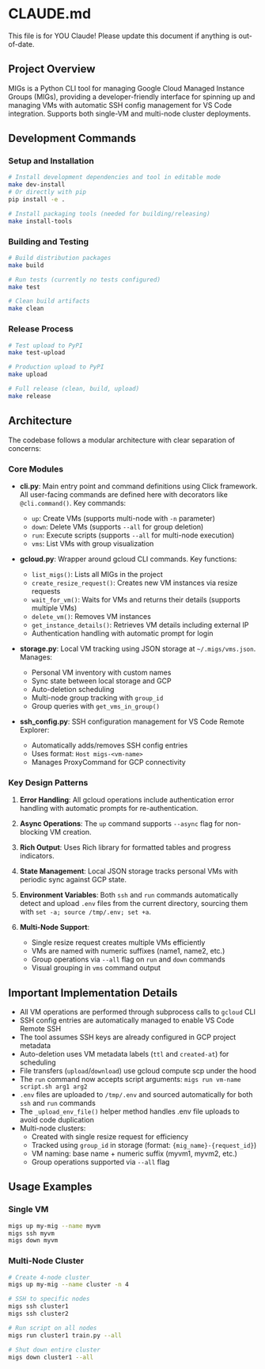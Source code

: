 # CLAUDE.md

This file is for YOU Claude! Please update this document if anything is out-of-date.

## Project Overview

MIGs is a Python CLI tool for managing Google Cloud Managed Instance Groups (MIGs), providing a developer-friendly interface for spinning up and managing VMs with automatic SSH config management for VS Code integration. Supports both single-VM and multi-node cluster deployments.

## Development Commands

### Setup and Installation
```bash
# Install development dependencies and tool in editable mode
make dev-install
# Or directly with pip
pip install -e .

# Install packaging tools (needed for building/releasing)
make install-tools
```

### Building and Testing
```bash
# Build distribution packages
make build

# Run tests (currently no tests configured)
make test

# Clean build artifacts
make clean
```

### Release Process
```bash
# Test upload to PyPI
make test-upload

# Production upload to PyPI
make upload

# Full release (clean, build, upload)
make release
```

## Architecture

The codebase follows a modular architecture with clear separation of concerns:

### Core Modules

- **cli.py**: Main entry point and command definitions using Click framework. All user-facing commands are defined here with decorators like `@cli.command()`. Key commands:
  - `up`: Create VMs (supports multi-node with `-n` parameter)
  - `down`: Delete VMs (supports `--all` for group deletion)
  - `run`: Execute scripts (supports `--all` for multi-node execution)
  - `vms`: List VMs with group visualization

- **gcloud.py**: Wrapper around gcloud CLI commands. Key functions:
  - `list_migs()`: Lists all MIGs in the project
  - `create_resize_request()`: Creates new VM instances via resize requests
  - `wait_for_vm()`: Waits for VMs and returns their details (supports multiple VMs)
  - `delete_vm()`: Removes VM instances
  - `get_instance_details()`: Retrieves VM details including external IP
  - Authentication handling with automatic prompt for login

- **storage.py**: Local VM tracking using JSON storage at `~/.migs/vms.json`. Manages:
  - Personal VM inventory with custom names
  - Sync state between local storage and GCP
  - Auto-deletion scheduling
  - Multi-node group tracking with `group_id`
  - Group queries with `get_vms_in_group()`

- **ssh_config.py**: SSH configuration management for VS Code Remote Explorer:
  - Automatically adds/removes SSH config entries
  - Uses format: `Host migs-<vm-name>`
  - Manages ProxyCommand for GCP connectivity

### Key Design Patterns

1. **Error Handling**: All gcloud operations include authentication error handling with automatic prompts for re-authentication.

2. **Async Operations**: The `up` command supports `--async` flag for non-blocking VM creation.

3. **Rich Output**: Uses Rich library for formatted tables and progress indicators.

4. **State Management**: Local JSON storage tracks personal VMs with periodic sync against GCP state.

5. **Environment Variables**: Both `ssh` and `run` commands automatically detect and upload `.env` files from the current directory, sourcing them with `set -a; source /tmp/.env; set +a`.

6. **Multi-Node Support**: 
   - Single resize request creates multiple VMs efficiently
   - VMs are named with numeric suffixes (name1, name2, etc.)
   - Group operations via `--all` flag on `run` and `down` commands
   - Visual grouping in `vms` command output

## Important Implementation Details

- All VM operations are performed through subprocess calls to `gcloud` CLI
- SSH config entries are automatically managed to enable VS Code Remote SSH
- The tool assumes SSH keys are already configured in GCP project metadata
- Auto-deletion uses VM metadata labels (`ttl` and `created-at`) for scheduling
- File transfers (`upload`/`download`) use gcloud compute scp under the hood
- The `run` command now accepts script arguments: `migs run vm-name script.sh arg1 arg2`
- `.env` files are uploaded to `/tmp/.env` and sourced automatically for both `ssh` and `run` commands
- The `_upload_env_file()` helper method handles .env file uploads to avoid code duplication
- Multi-node clusters:
  - Created with single resize request for efficiency
  - Tracked using `group_id` in storage (format: `{mig_name}-{request_id}`)
  - VM naming: base name + numeric suffix (myvm1, myvm2, etc.)
  - Group operations supported via `--all` flag

## Usage Examples

### Single VM
```bash
migs up my-mig --name myvm
migs ssh myvm
migs down myvm
```

### Multi-Node Cluster
```bash
# Create 4-node cluster
migs up my-mig --name cluster -n 4

# SSH to specific nodes
migs ssh cluster1
migs ssh cluster2

# Run script on all nodes
migs run cluster1 train.py --all

# Shut down entire cluster
migs down cluster1 --all
```